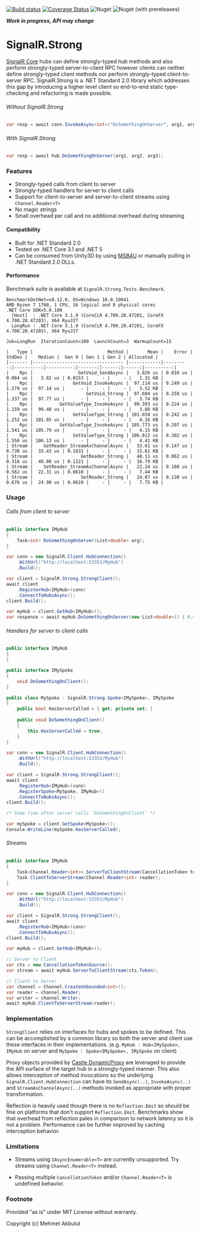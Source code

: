 [![Build status](https://ci.appveyor.com/api/projects/status/w2grsvnercr66p95/branch/master?svg=true)](https://ci.appveyor.com/project/mehmetakbulut/signalr-strong/branch/master)
[![Coverage Status](https://coveralls.io/repos/github/mehmetakbulut/SignalR.Strong/badge.svg?branch=master)](https://coveralls.io/github/mehmetakbulut/SignalR.Strong?branch=master)
![Nuget](https://img.shields.io/nuget/v/SignalR.Strong)
![Nuget (with prereleases)](https://img.shields.io/nuget/vpre/SignalR.Strong)

_**Work in progress, API may change**_

# SignalR.Strong

[SignalR Core](https://docs.microsoft.com/en-us/aspnet/core/signalr/introduction?view=aspnetcore-3.1) hubs can define strongly-typed hub methods and also perform strongly-typed server-to-client RPC however clients can neither define strongly-typed client methods nor perform strongly-typed client-to-server RPC.
SignalR.Strong is a .NET Standard 2.0 library which addresses this gap by introducing a higher level client so end-to-end static type-checking and refactoring is made possible.

###### Without SignalR.Strong

```c#
var resp = await conn.InvokeAsync<int>("DoSomethingOnServer", arg1, arg2, arg3);
```

###### With SignalR.Strong

```c#
var resp = await hub.DoSomethingOnServer(arg1, arg2, arg3);
```

### Features

- Strongly-typed calls from client to server
- Strongly-typed handlers for server to client calls
- Support for client-to-server and server-to-client streams using `Channel.Reader<T>`
- No magic strings
- Small overhead per call and no additional overhead during streaming

#### Compatibility

- Built for .NET Standard 2.0
- Tested on .NET Core 3.1 and .NET 5
- Can be consumed from Unity3D by using [MSB4U](https://github.com/microsoft/MSBuildForUnity) or manually pulling in .NET Standard 2.0 DLLs. 

#### Performance

Benchmark suite is available at `SignalR.Strong.Tests.Benchmark`.

```
BenchmarkDotNet=v0.12.0, OS=Windows 10.0.19041
AMD Ryzen 7 1700, 1 CPU, 16 logical and 8 physical cores
.NET Core SDK=5.0.100
  [Host]  : .NET Core 3.1.9 (CoreCLR 4.700.20.47201, CoreFX 4.700.20.47203), X64 RyuJIT
  LongRun : .NET Core 3.1.9 (CoreCLR 4.700.20.47201, CoreFX 4.700.20.47203), X64 RyuJIT

Job=LongRun  IterationCount=100  LaunchCount=3  WarmupCount=15  

|   Type |                            Method |       Mean |    Error |    StdDev |    Median |  Gen 0 | Gen 1 | Gen 2 | Allocated |
|------- |---------------------------------- |-----------:|---------:|----------:|----------:|-------:|------:|------:|----------:|
|    Rpc |                 GetVoid_SendAsync |   3.826 us | 0.016 us |  0.084 us |   3.82 us | 0.0153 |     - |     - |   1.31 KB |
|    Rpc |               GetVoid_InvokeAsync |  97.114 us | 0.249 us |  1.279 us |  97.14 us |      - |     - |     - |   3.52 KB |
|    Rpc |                    GetVoid_Strong |  97.684 us | 0.258 us |  1.337 us |  97.77 us |      - |     - |     - |   3.74 KB |
|    Rpc |          GetValueType_InvokeAsync |  99.393 us | 0.224 us |  1.159 us |  99.40 us |      - |     - |     - |   3.88 KB |
|    Rpc |               GetValueType_Strong | 101.034 us | 0.242 us |  1.252 us | 101.05 us |      - |     - |     - |   4.16 KB |
|    Rpc |          SetValueType_InvokeAsync | 105.773 us | 0.297 us |  1.541 us | 105.79 us |      - |     - |     - |   4.15 KB |
|    Rpc |               SetValueType_Strong | 106.012 us | 0.302 us |  1.556 us | 106.13 us |      - |     - |     - |   4.41 KB |
| Stream |    GetReader_StreamAsChannelAsync |   33.61 us | 0.147 us |  0.730 us |  33.43 us | 0.1831 |     - |     - |  15.61 KB |
| Stream |                  GetReader_Strong |   40.11 us | 0.062 us |  0.316 us |  40.08 us | 0.1221 |     - |     - |  16.79 KB |
| Stream |    SetReader_StreamAsChannelAsync |   22.24 us | 0.108 us |  0.562 us |  22.31 us | 0.0610 |     - |     - |   7.44 KB |
| Stream |                  SetReader_Strong |   24.87 us | 0.130 us |  0.676 us |  24.90 us | 0.0610 |     - |     - |   7.75 KB |
```

### Usage

###### Calls from client to server

```c#
public interface IMyHub
{
    Task<int> DoSomethingOnServer(List<double> arg);
}

var conn = new SignalR.Client.HubConnection()
    .WithUrl("http://localhost:53353/MyHub")
    .Build();

var client = SignalR.Strong.StrongClient();
await client
    .RegisterHub<IMyHub>(conn)
    .ConnectToHubsAsync();
client.Build();

var myHub = client.GetHub<IMyHub>();
var response = await myHub.DoSomethingOnServer(new List<double>() { 0.4, 0.2 });
```

###### Handlers for server to client calls

```c#
public interface IMyHub
{
}

public interface IMySpoke
{
    void DoSomethingOnClient();
}

public class MySpoke : SignalR.Strong.Spoke<IMySpoke>, IMySpoke
{
    public bool HasServerCalled = { get; private set; }
    
    public void DoSomethingOnClient()
    {
        this.HasServerCalled = true;
    }
}

var conn = new SignalR.Client.HubConnection()
    .WithUrl("http://localhost:53353/MyHub")
    .Build();

var client = SignalR.Strong.StrongClient();
await client
    .RegisterHub<IMyHub>(conn)
    .RegisterSpoke<MySpoke, IMyHub>()
    .ConnectToHubsAsync();
client.Build();

/* Some time after server calls `DoSomethingOnClient` */

var mySpoke = client.GetSpoke<MySpoke>();
Console.WriteLine(mySpoke.HasServerCalled);
```

###### Streams

```c#
public interface IMyHub
{
    Task<Channel.Reader<int>> ServerToClientStream(CancellationToken token);
    Task ClientToServerStream(Channel.Reader<int> reader);
}

var conn = new SignalR.Client.HubConnection()
    .WithUrl("http://localhost:53353/MyHub")
    .Build();

var client = SignalR.Strong.StrongClient();
await client
    .RegisterHub<IMyHub>(conn)
    .ConnectToHubsAsync();
client.Build();

var myHub = client.GetHub<IMyHub>();

// Server to Client
var cts = new CancellationTokenSource();
var stream = await myHub.ServerToClientStream(cts.Token);

// Client to Server
var channel = Channel.CreateUnbounded<int>();
var reader = channel.Reader;
var writer = channel.Writer;
await myHub.ClientToServerStream(reader);
```

### Implementation

`StrongClient` relies on interfaces for hubs and spokes to be defined.
This can be accomplished by a common library so both the server and client use these interfaces in their implementations.
(e.g. `MyHub : Hub<IMySpoke>, IMyHub` on server and `MySpoke : Spoke<IMySpoke>, IMySpoke` on client)

Proxy objects provided by [Castle DynamicProxy](https://www.castleproject.org/projects/dynamicproxy/) are leveraged to provide the API surface of the target hub in a strongly-typed manner.
This also allows interception of method invocations so the underlying `SignalR.Client.HubConnection` can have its `SendAsync(..)`, `InvokeAsync(..)` and `StreamAsChannelAsync(..)` methods invoked as appropriate with proper transformation.

Reflection is heavily used though there is no `Reflection.Emit` so should be fine on platforms that don't support `Reflection.Emit`.
Benchmarks show that overhead from reflection pales in comparison to network latency so it is not a problem. Performance can be further improved by caching interception behavior.  

### Limitations

- Streams using `IAsyncEnumerable<T>` are currently unsupported. Try streams using `Channel.Reader<T>` instead.

- Passing multiple `CancellationToken` and/or `Channel.Reader<T>` is undefined behavior.


### Footnote

Provided "as is" under MIT License without warranty.

Copyright (c) Mehmet Akbulut
